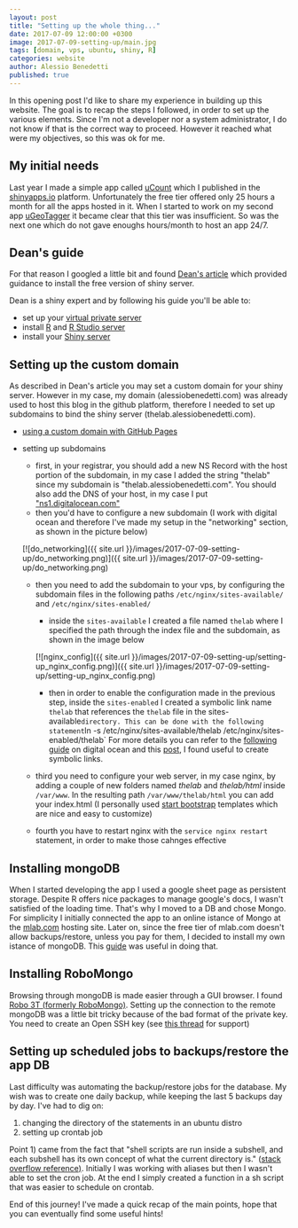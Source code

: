 ```yaml
---
layout: post
title: "Setting up the whole thing..."
date: 2017-07-09 12:00:00 +0300
image: 2017-07-09-setting-up/main.jpg
tags: [domain, vps, ubuntu, shiny, R]
categories: website
author: Alessio Benedetti
published: true
---
```


In this opening post I'd like to share my experience in building up this website. The goal is to recap the steps I followed, in order to set up the various elements. Since I'm not a developer nor a system administrator, I do not know if that is the correct way to proceed. However it reached what were my objectives, so this was ok for me.

## My initial needs
Last year I made a simple app called [uCount](http://thelab.alessiobenedetti.com/shiny/uCountVis/) which I published in the [shinyapps.io](https://www.shinyapps.io/) platform. Unfortunately the free tier offered only 25 hours a month for all the apps hosted in it. When I started to work on my second app [uGeoTagger](http://thelab.alessiobenedetti.com/shiny/uGeoTagger/) it became clear that this tier was insufficient. So was the next one which do not gave enoughs hours/month to host an app 24/7.

## Dean's guide
For that reason I googled a little bit and found [Dean's article](http://deanattali.com/2015/05/09/setup-rstudio-shiny-server-digital-ocean/) which provided guidance to install the free version of shiny server.

Dean is a shiny expert and by following his guide you'll be able to:
- set up your [virtual private server](https://en.wikipedia.org/wiki/Virtual_private_server)
- install [R](https://cran.r-project.org/) and [R Studio server](https://www.rstudio.com/products/rstudio/download-server/)
- install your [Shiny server](https://www.rstudio.com/products/shiny/shiny-server/)

## Setting up the custom domain
As described in Dean's article you may set a custom domain for your shiny server. However in my case, my domain (alessiobenedetti.com) was already used to host this blog in the github platform, therefore I needed to set up subdomains to bind the shiny server (thelab.alessiobenedetti.com).

- [using a custom domain with GitHub Pages](https://help.github.com/articles/using-a-custom-domain-with-github-pages/)
- setting up subdomains
	- first, in your registrar, you should add a new NS Record with the host portion of the subdomain, in my case I added the string "thelab" since my subdomain is "thelab.alessiobenedetti.com". You should also add the DNS of your host, in my case I put ["ns1.digitalocean.com"](https://www.digitalocean.com/)
	- then you'd have to configure a new subdomain (I work with digital ocean and therefore I've made my setup in the "networking" section, as shown in the picture below)
	
	[![do_networking]({{ site.url }}/images/2017-07-09-setting-up/do_networking.png)]({{ site.url }}/images/2017-07-09-setting-up/do_networking.png)
	
	- then you need to add the subdomain to your vps, by configuring the subdomain files in the following paths `/etc/nginx/sites-available/` and `/etc/nginx/sites-enabled/`
		- inside the `sites-available` I created a file named `thelab` where I specified the path through the index file and the subdomain, as shown in the image below		

		[![nginx_config]({{ site.url }}/images/2017-07-09-setting-up/setting-up_nginx_config.png)]({{ site.url }}/images/2017-07-09-setting-up/setting-up_nginx_config.png)
		
		- then in order to enable the configuration made in the previous step, inside the `sites-enabled` I created a symbolic link name `thelab` that references the `thelab` file in the sites-available` directory. This can be done with the following statement `ln -s /etc/nginx/sites-available/thelab /etc/nginx/sites-enabled/thelab`
		For more details you can refer to the [following guide](https://www.digitalocean.com/community/questions/how-to-create-subdomain-with-nginx-server-in-the-same-droplet) on digital ocean and this [post](https://askubuntu.com/questions/56339/how-to-create-a-soft-or-symbolic-link), I found useful to create symbolic links. 
	- third you need to configure your web server, in my case nginx, by adding a couple of new folders named *thelab* and *thelab/html* inside `/var/www`. In the resulting path `/var/www/thelab/html` you can add your index.html (I personally used [start bootstrap](https://startbootstrap.com/) templates which are nice and easy to customize)
	- fourth you have to restart nginx with the `service nginx restart` statement, in order to make those cahnges effective 
	
## Installing mongoDB
When I started developing the app I used a google sheet page as persistent storage. Despite R offers nice packages to manage google's docs, I wasn't satisfied of the loading time. That's why I moved to a DB and chose Mongo. For simplicity I initially connected the app to an online istance of Mongo at the [mlab.com](https://mlab.com/) hosting site. Later on, since the free tier of mlab.com doesn't allow backups/restore, unless you pay for them, I decided to install my own istance of mongoDB. This [guide](https://www.digitalocean.com/community/tutorials/how-to-install-mongodb-on-ubuntu-16-04) was useful in doing that.
	

## Installing RoboMongo
Browsing through mongoDB is made easier through a GUI browser. I found [Robo 3T (formerly RoboMongo)](https://robomongo.org/). Setting up the connection to the remote mongoDB was a little bit tricky because of the bad format of the private key. You need to create an Open SSH key (see [this thread](https://github.com/Studio3T/robomongo/issues/484) for support)


## Setting up scheduled jobs to backups/restore the app DB
Last difficulty was automating the backup/restore jobs for the database. My wish was to create one daily backup, while keeping the last 5 backups day by day. I've had to dig on:
1) changing the directory of the statements in an ubuntu distro
2) setting up crontab job

Point 1) came from the fact that "shell scripts are run inside a subshell, and each subshell has its own concept of what the current directory is." ([stack overflow reference)](https://stackoverflow.com/questions/255414/why-doesnt-cd-work-in-a-bash-shell-script). Initially I was working with aliases but then I wasn't able to set the cron job. At the end I simply created a function in a sh script that was easier to schedule on crontab.


End of this journey! I've made a quick recap of the main points, hope that you can eventually find some useful hints!
